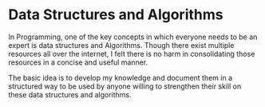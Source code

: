 # Data Structures and Algorithms

In Programming, one of the key concepts in which everyone needs to be an expert is data structures and Algorithms. Though there exist multiple resources all over the internet, I felt there is no harm in consolidating those resources in a concise and useful manner. 

The basic idea is to develop my knowledge and document them in a structured way to be used by anyone willing to strengthen their skill on these data structures and algorithms.

